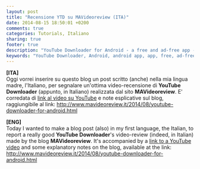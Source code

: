 ```yaml
---
layout: post
title: "Recensione YTD su MAVideoreview (ITA)"
date: 2014-08-15 18:50:01 +0200
comments: true
categories: Tutorials, Italiano
sharing: true
footer: true
description: "YouTube Downloader for Android - a free and ad-free app - usage tutorial - review - Italian"
keywords: "YouTube Downloader, Android, android app, app, free, ad-free, no ads, dentex, video, YouTube, downloader, tutorials, review, how-to"
---
```

**[ITA]**    
Oggi vorrei inserire su questo blog un post scritto (anche) nella mia lingua madre, l'Italiano, per segnalare un'ottima video-recensione di **YouTube Downloader** (appunto, in Italiano) realizzata dal sito **MAVideoreview**. E' corredata di [link al video su YouTube](https://www.youtube.com/watch?v=W2nhZF6fROI) e note esplicative sul blog, raggiungibile al link: http://www.mavideoreview.it/2014/08/youtube-downloader-for-android.html

**[ENG]**    
Today I wanted to make a blog post (also) in my first language, the Italian, to report a really good **YouTube Downloader**'s video-review (indeed, in Italian) made by the blog **MAVideoreview**. It's accompanied by a [link to a YouTube video](https://www.youtube.com/watch?v=W2nhZF6fROI) and some explanatory notes on the blog, available at the link: http://www.mavideoreview.it/2014/08/youtube-downloader-for-android.html
